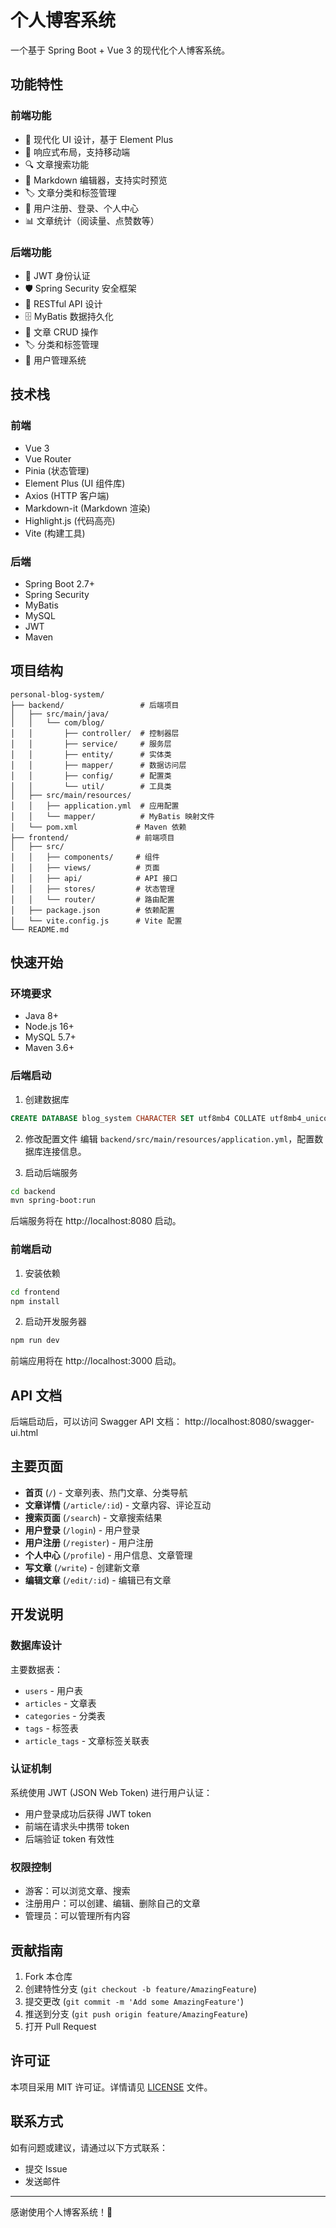 # 个人博客系统

一个基于 Spring Boot + Vue 3 的现代化个人博客系统。

## 功能特性

### 前端功能
- 🎨 现代化 UI 设计，基于 Element Plus
- 📱 响应式布局，支持移动端
- 🔍 文章搜索功能
- 📝 Markdown 编辑器，支持实时预览
- 🏷️ 文章分类和标签管理
- 👤 用户注册、登录、个人中心
- 📊 文章统计（阅读量、点赞数等）

### 后端功能
- 🔐 JWT 身份认证
- 🛡️ Spring Security 安全框架
- 📄 RESTful API 设计
- 🗄️ MyBatis 数据持久化
- 📝 文章 CRUD 操作
- 🏷️ 分类和标签管理
- 👥 用户管理系统

## 技术栈

### 前端
- Vue 3
- Vue Router
- Pinia (状态管理)
- Element Plus (UI 组件库)
- Axios (HTTP 客户端)
- Markdown-it (Markdown 渲染)
- Highlight.js (代码高亮)
- Vite (构建工具)

### 后端
- Spring Boot 2.7+
- Spring Security
- MyBatis
- MySQL
- JWT
- Maven

## 项目结构

```
personal-blog-system/
├── backend/                 # 后端项目
│   ├── src/main/java/
│   │   └── com/blog/
│   │       ├── controller/  # 控制器层
│   │       ├── service/     # 服务层
│   │       ├── entity/      # 实体类
│   │       ├── mapper/      # 数据访问层
│   │       ├── config/      # 配置类
│   │       └── util/        # 工具类
│   ├── src/main/resources/
│   │   ├── application.yml  # 应用配置
│   │   └── mapper/          # MyBatis 映射文件
│   └── pom.xml             # Maven 依赖
├── frontend/               # 前端项目
│   ├── src/
│   │   ├── components/     # 组件
│   │   ├── views/          # 页面
│   │   ├── api/            # API 接口
│   │   ├── stores/         # 状态管理
│   │   └── router/         # 路由配置
│   ├── package.json        # 依赖配置
│   └── vite.config.js      # Vite 配置
└── README.md
```

## 快速开始

### 环境要求
- Java 8+
- Node.js 16+
- MySQL 5.7+
- Maven 3.6+

### 后端启动

1. 创建数据库
```sql
CREATE DATABASE blog_system CHARACTER SET utf8mb4 COLLATE utf8mb4_unicode_ci;
```

2. 修改配置文件
编辑 `backend/src/main/resources/application.yml`，配置数据库连接信息。

3. 启动后端服务
```bash
cd backend
mvn spring-boot:run
```

后端服务将在 http://localhost:8080 启动。

### 前端启动

1. 安装依赖
```bash
cd frontend
npm install
```

2. 启动开发服务器
```bash
npm run dev
```

前端应用将在 http://localhost:3000 启动。

## API 文档

后端启动后，可以访问 Swagger API 文档：
http://localhost:8080/swagger-ui.html

## 主要页面

- **首页** (`/`) - 文章列表、热门文章、分类导航
- **文章详情** (`/article/:id`) - 文章内容、评论互动
- **搜索页面** (`/search`) - 文章搜索结果
- **用户登录** (`/login`) - 用户登录
- **用户注册** (`/register`) - 用户注册
- **个人中心** (`/profile`) - 用户信息、文章管理
- **写文章** (`/write`) - 创建新文章
- **编辑文章** (`/edit/:id`) - 编辑已有文章

## 开发说明

### 数据库设计

主要数据表：
- `users` - 用户表
- `articles` - 文章表
- `categories` - 分类表
- `tags` - 标签表
- `article_tags` - 文章标签关联表

### 认证机制

系统使用 JWT (JSON Web Token) 进行用户认证：
- 用户登录成功后获得 JWT token
- 前端在请求头中携带 token
- 后端验证 token 有效性

### 权限控制

- 游客：可以浏览文章、搜索
- 注册用户：可以创建、编辑、删除自己的文章
- 管理员：可以管理所有内容

## 贡献指南

1. Fork 本仓库
2. 创建特性分支 (`git checkout -b feature/AmazingFeature`)
3. 提交更改 (`git commit -m 'Add some AmazingFeature'`)
4. 推送到分支 (`git push origin feature/AmazingFeature`)
5. 打开 Pull Request

## 许可证

本项目采用 MIT 许可证。详情请见 [LICENSE](LICENSE) 文件。

## 联系方式

如有问题或建议，请通过以下方式联系：
- 提交 Issue
- 发送邮件

---

感谢使用个人博客系统！🎉